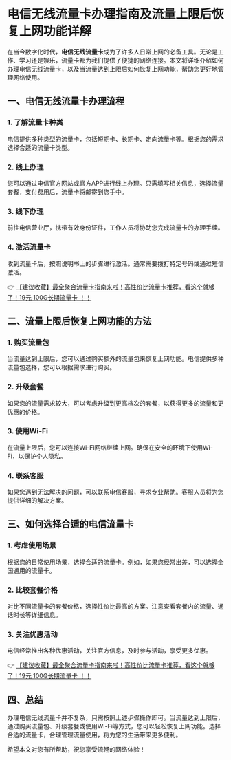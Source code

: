 # 电信无线流量卡办理指南及流量上限后恢复上网功能详解

在当今数字化时代，**电信无线流量卡**成为了许多人日常上网的必备工具。无论是工作、学习还是娱乐，流量卡都为我们提供了便捷的网络连接。本文将详细介绍如何办理电信无线流量卡，以及当流量达到上限后如何恢复上网功能，帮助您更好地管理网络使用。

## 一、电信无线流量卡办理流程

### 1. 了解流量卡种类
电信提供多种类型的流量卡，包括短期卡、长期卡、定向流量卡等。根据您的需求选择合适的流量卡类型。

### 2. 线上办理
您可以通过电信官方网站或官方APP进行线上办理。只需填写相关信息，选择流量套餐，支付费用后，流量卡将邮寄到您手中。

### 3. 线下办理
前往电信营业厅，携带有效身份证件，工作人员将协助您完成流量卡的办理手续。

### 4. 激活流量卡
收到流量卡后，按照说明书上的步骤进行激活。通常需要拨打特定号码或通过短信激活。

👉 [【建议收藏】最全聚合流量卡指南来啦！高性价比流量卡推荐，看这个就够了！19元 100G长期流量卡 ！！](https://bit.ly/Liuliangka)

## 二、流量上限后恢复上网功能的方法

### 1. 购买流量包
当流量达到上限后，您可以通过购买额外的流量包来恢复上网功能。电信提供多种流量包选择，您可以根据需求进行购买。

### 2. 升级套餐
如果您的流量需求较大，可以考虑升级到更高档次的套餐，以获得更多的流量和更优惠的价格。

### 3. 使用Wi-Fi
在流量上限后，您可以连接Wi-Fi网络继续上网。确保在安全的环境下使用Wi-Fi，以保护个人隐私。

### 4. 联系客服
如果您遇到无法解决的问题，可以联系电信客服，寻求专业帮助。客服人员将为您提供详细的解决方案。

## 三、如何选择合适的电信流量卡

### 1. 考虑使用场景
根据您的日常使用场景，选择合适的流量卡。例如，如果您经常出差，可以选择全国通用的流量卡。

### 2. 比较套餐价格
对比不同流量卡的套餐价格，选择性价比最高的方案。注意查看套餐内的流量、通话时长等详细信息。

### 3. 关注优惠活动
电信经常推出各种优惠活动，关注官方信息，及时参与活动，享受更多优惠。

👉 [【建议收藏】最全聚合流量卡指南来啦！高性价比流量卡推荐，看这个就够了！19元 100G长期流量卡 ！！](https://bit.ly/Liuliangka)

## 四、总结

办理电信无线流量卡并不复杂，只需按照上述步骤操作即可。当流量达到上限后，通过购买流量包、升级套餐或使用Wi-Fi等方式，您可以轻松恢复上网功能。选择合适的流量卡，合理管理流量使用，将为您的生活带来更多便利。

希望本文对您有所帮助，祝您享受流畅的网络体验！